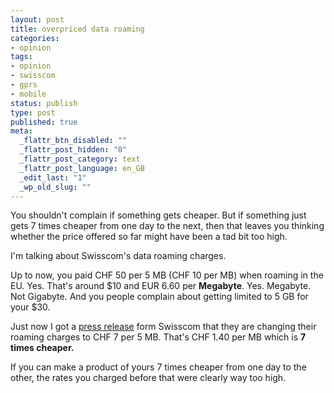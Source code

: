 ```yaml
---
layout: post
title: overpriced data roaming
categories:
- opinion
tags:
- opinion
- swisscom
- gprs
- mobile
status: publish
type: post
published: true
meta:
  _flattr_btn_disabled: ""
  _flattr_post_hidden: "0"
  _flattr_post_category: text
  _flattr_post_language: en_GB
  _edit_last: "1"
  _wp_old_slug: ""
---
```

You shouldn't complain if something gets cheaper. But if something just gets 7 times cheaper from one day to the next, then that leaves you thinking whether the price offered so far might have been a tad bit too high.

I'm talking about Swisscom's data roaming charges.

Up to now, you paid CHF 50 per 5 MB (CHF 10 per MB) when roaming in the EU. Yes. That's around $10 and EUR 6.60 per <strong>Megabyte</strong>. Yes. Megabyte. Not Gigabyte. And you people complain about getting limited to 5 GB for your $30.

Just now I got a <a href="http://www.swisscom.ch/NR/exeres/FC2C644E-DFB7-49E4-8326-93C03D317BAF,frameless.htm?lang=de">press release</a> form Swisscom that they are changing their roaming charges to CHF 7 per 5 MB. That's CHF 1.40 per MB which is <strong>7 times cheaper.</strong>

If you can make a product of yours 7 times cheaper from one day to the other, the rates you charged before that were clearly way too high.
